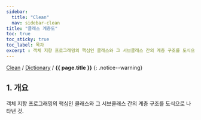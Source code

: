 ```yaml
---
sidebar:
  title: "Clean"
  nav: sidebar-clean
title: "클래스 계층도"
toc: true
toc_sticky: true
toc_label: 목차
excerpt : 객체 지향 프로그래밍의 핵심인 클래스와 그 서브클래스 간의 계층 구조를 도식으로 나타낸 것.
---
```

[Clean](/clean/) / [Dictionary](/clean/dictionary/) / **{{ page.title }}**
{: .notice--warning}


## 1. 개요

객체 지향 프로그래밍의 핵심인 클래스와 그 서브클래스 간의 계층 구조를 도식으로 나타낸 것.
